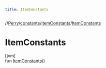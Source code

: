 ```yaml
---
title: ItemConstants
---
```

//[Perry](../../../index.html)/[constants](../index.html)/[ItemConstants](index.html)/[ItemConstants](-item-constants.html)



# ItemConstants



[jvm]\
fun [ItemConstants](-item-constants.html)()




